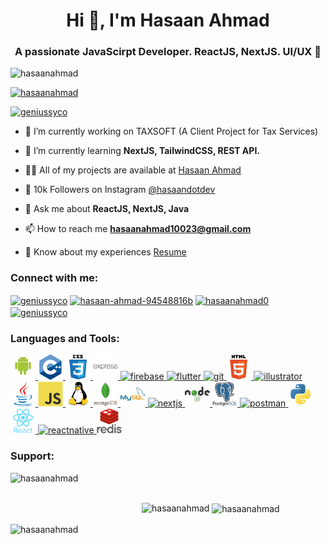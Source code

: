 <h1 align="center">Hi 👋, I'm Hasaan Ahmad</h1>
<h3 align="center">A passionate JavaScirpt Developer. ReactJS, NextJS. UI/UX 🚀</h3>

<p align="left"> <img src="https://komarev.com/ghpvc/?username=hasaanahmad&label=Profile%20views&color=0e75b6&style=flat" alt="hasaanahmad" /> </p>

<p align="left"> <a href="https://github.com/ryo-ma/github-profile-trophy"><img src="https://github-profile-trophy.vercel.app/?username=hasaanahmad" alt="hasaanahmad" /></a> </p>

<p align="left"> <a href="https://twitter.com/geniussyco" target="blank"><img src="https://img.shields.io/twitter/follow/geniussyco?logo=twitter&style=for-the-badge" alt="geniussyco" /></a> </p>

- 🔭 I’m currently working on TAXSOFT (A Client Project for Tax Services)

- 🌱 I’m currently learning **NextJS, TailwindCSS, REST API.**

- 👨‍💻 All of my projects are available at [Hasaan Ahmad](https://hasaanahmad.vercel.app)

- 🚀 10k Followers on Instagram [@hasaandotdev](https://www.instagram.com/hasaandotdev)

- 💬 Ask me about **ReactJS, NextJS, Java**

- 📫 How to reach me **hasaanahmad10023@gmail.com**

- 📄 Know about my experiences [Resume](https://www.linkedin.com/ambry/?x-li-ambry-ep=AQKovCKiO5zYcAAAAYnlbesGKdQOACgLpXN1WPQCwNYdW_G_eMMn9PWoXPi2rQYjvQViFNu7UgIRbjCD6fUI2BD-B2YCzwcC2ZhyXsgUcwSULj9uPmPVlNcnua7yMNNXFLjVbYmuPOgX6C_pLBIKd_SpXk7e7ao-_QYUfNya-LMxCDhyQUyqV-fZ2t7MB5Nw_Hlt97Zb2dwzGsgcOcQ9LFBeC3eR8y4C9T8QsV7nomZPec8rLDvkY-zbDpIgBxInwaaAPdOrdy-Y0m8ZYq_NZ2que_ncO-btmjLW68SHKTkCH_wlDOgBFGZZq55nVoK_C1me0lHM4uXeBWoX5Q88L6orSV2jK4RZC0TC4s66LfgDCrZX6G6QWeyNmnyBPlDZnoczztHw8mAfdeU_CCFUX6k8eYxgMe_NSOI5QU755-PYkry-HVPzf-7UPfFOw1e6XwMMrwILzMbx4Zz92521npgn1d93SLogkYoGyUM8Vp23mn_aghC0nawsgNk_bGLe4yJ_C-v43I1dpROvjcZILvCmlpVLdha7adxytdnBw13Fz8HvqwwCLEh3jv0XLvbFvx75)


<h3 align="left">Connect with me:</h3>
<p align="left">
<a href="https://twitter.com/geniussyco" target="blank"><img align="center" src="https://raw.githubusercontent.com/rahuldkjain/github-profile-readme-generator/master/src/images/icons/Social/twitter.svg" alt="geniussyco" height="30" width="40" /></a>
<a href="https://linkedin.com/in/hasaan-ahmad-94548816b" target="blank"><img align="center" src="https://raw.githubusercontent.com/rahuldkjain/github-profile-readme-generator/master/src/images/icons/Social/linked-in-alt.svg" alt="hasaan-ahmad-94548816b" height="30" width="40" /></a>
<a href="https://fb.com/hasaanahmad0" target="blank"><img align="center" src="https://raw.githubusercontent.com/rahuldkjain/github-profile-readme-generator/master/src/images/icons/Social/facebook.svg" alt="hasaanahmad0" height="30" width="40" /></a>
<a href="https://instagram.com/geniussyco" target="blank"><img align="center" src="https://raw.githubusercontent.com/rahuldkjain/github-profile-readme-generator/master/src/images/icons/Social/instagram.svg" alt="geniussyco" height="30" width="40" /></a>
</p>

<h3 align="left">Languages and Tools:</h3>
<p align="left"> <a href="https://developer.android.com" target="_blank" rel="noreferrer"> <img src="https://raw.githubusercontent.com/devicons/devicon/master/icons/android/android-original-wordmark.svg" alt="android" width="40" height="40"/> </a> <a href="https://www.w3schools.com/cpp/" target="_blank" rel="noreferrer"> <img src="https://raw.githubusercontent.com/devicons/devicon/master/icons/cplusplus/cplusplus-original.svg" alt="cplusplus" width="40" height="40"/> </a> <a href="https://www.w3schools.com/css/" target="_blank" rel="noreferrer"> <img src="https://raw.githubusercontent.com/devicons/devicon/master/icons/css3/css3-original-wordmark.svg" alt="css3" width="40" height="40"/> </a> <a href="https://expressjs.com" target="_blank" rel="noreferrer"> <img src="https://raw.githubusercontent.com/devicons/devicon/master/icons/express/express-original-wordmark.svg" alt="express" width="40" height="40"/> </a> <a href="https://firebase.google.com/" target="_blank" rel="noreferrer"> <img src="https://www.vectorlogo.zone/logos/firebase/firebase-icon.svg" alt="firebase" width="40" height="40"/> </a> <a href="https://flutter.dev" target="_blank" rel="noreferrer"> <img src="https://www.vectorlogo.zone/logos/flutterio/flutterio-icon.svg" alt="flutter" width="40" height="40"/> </a> <a href="https://git-scm.com/" target="_blank" rel="noreferrer"> <img src="https://www.vectorlogo.zone/logos/git-scm/git-scm-icon.svg" alt="git" width="40" height="40"/> </a> <a href="https://www.w3.org/html/" target="_blank" rel="noreferrer"> <img src="https://raw.githubusercontent.com/devicons/devicon/master/icons/html5/html5-original-wordmark.svg" alt="html5" width="40" height="40"/> </a> <a href="https://www.adobe.com/in/products/illustrator.html" target="_blank" rel="noreferrer"> <img src="https://www.vectorlogo.zone/logos/adobe_illustrator/adobe_illustrator-icon.svg" alt="illustrator" width="40" height="40"/> </a> <a href="https://www.java.com" target="_blank" rel="noreferrer"> <img src="https://raw.githubusercontent.com/devicons/devicon/master/icons/java/java-original.svg" alt="java" width="40" height="40"/> </a> <a href="https://developer.mozilla.org/en-US/docs/Web/JavaScript" target="_blank" rel="noreferrer"> <img src="https://raw.githubusercontent.com/devicons/devicon/master/icons/javascript/javascript-original.svg" alt="javascript" width="40" height="40"/> </a> <a href="https://www.linux.org/" target="_blank" rel="noreferrer"> <img src="https://raw.githubusercontent.com/devicons/devicon/master/icons/linux/linux-original.svg" alt="linux" width="40" height="40"/> </a> <a href="https://www.mongodb.com/" target="_blank" rel="noreferrer"> <img src="https://raw.githubusercontent.com/devicons/devicon/master/icons/mongodb/mongodb-original-wordmark.svg" alt="mongodb" width="40" height="40"/> </a> <a href="https://www.mysql.com/" target="_blank" rel="noreferrer"> <img src="https://raw.githubusercontent.com/devicons/devicon/master/icons/mysql/mysql-original-wordmark.svg" alt="mysql" width="40" height="40"/> </a> <a href="https://nextjs.org/" target="_blank" rel="noreferrer"> <img src="https://cdn.worldvectorlogo.com/logos/nextjs-2.svg" alt="nextjs" width="40" height="40"/> </a> <a href="https://nodejs.org" target="_blank" rel="noreferrer"> <img src="https://raw.githubusercontent.com/devicons/devicon/master/icons/nodejs/nodejs-original-wordmark.svg" alt="nodejs" width="40" height="40"/> </a> <a href="https://www.postgresql.org" target="_blank" rel="noreferrer"> <img src="https://raw.githubusercontent.com/devicons/devicon/master/icons/postgresql/postgresql-original-wordmark.svg" alt="postgresql" width="40" height="40"/> </a> <a href="https://postman.com" target="_blank" rel="noreferrer"> <img src="https://www.vectorlogo.zone/logos/getpostman/getpostman-icon.svg" alt="postman" width="40" height="40"/> </a> <a href="https://www.python.org" target="_blank" rel="noreferrer"> <img src="https://raw.githubusercontent.com/devicons/devicon/master/icons/python/python-original.svg" alt="python" width="40" height="40"/> </a> <a href="https://reactjs.org/" target="_blank" rel="noreferrer"> <img src="https://raw.githubusercontent.com/devicons/devicon/master/icons/react/react-original-wordmark.svg" alt="react" width="40" height="40"/> </a> <a href="https://reactnative.dev/" target="_blank" rel="noreferrer"> <img src="https://reactnative.dev/img/header_logo.svg" alt="reactnative" width="40" height="40"/> </a> <a href="https://redis.io" target="_blank" rel="noreferrer"> <img src="https://raw.githubusercontent.com/devicons/devicon/master/icons/redis/redis-original-wordmark.svg" alt="redis" width="40" height="40"/> </a> </p>

<h3 align="left">Support:</h3>
<p><a href="https://www.buymeacoffee.com/hasaanahmad"> <img align="left" src="https://cdn.buymeacoffee.com/buttons/v2/default-yellow.png" height="50" width="210" alt="hasaanahmad" /></a></p><br><br>

<p><img align="left" src="https://github-readme-stats.vercel.app/api/top-langs?username=hasaanahmad&show_icons=true&locale=en&layout=compact" alt="hasaanahmad" /></p>

<p>&nbsp;<img align="center" src="https://github-readme-stats.vercel.app/api?username=hasaanahmad&show_icons=true&locale=en" alt="hasaanahmad" /></p>

<p><img align="center" src="https://github-readme-streak-stats.herokuapp.com/?user=hasaanahmad&" alt="hasaanahmad" /></p>
